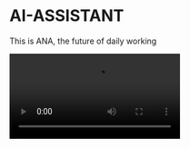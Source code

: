 # AI-ASSISTANT
This is ANA, the future of daily working

![](https://github.com/AdixPlaysGames/AI-ASSISTANT/blob/main/VISUAL/PRESENTATION.mp4)
